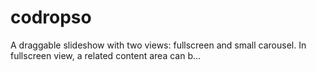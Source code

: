 # codropso
A draggable slideshow with two views: fullscreen and small carousel. In fullscreen view, a related content area can b…
